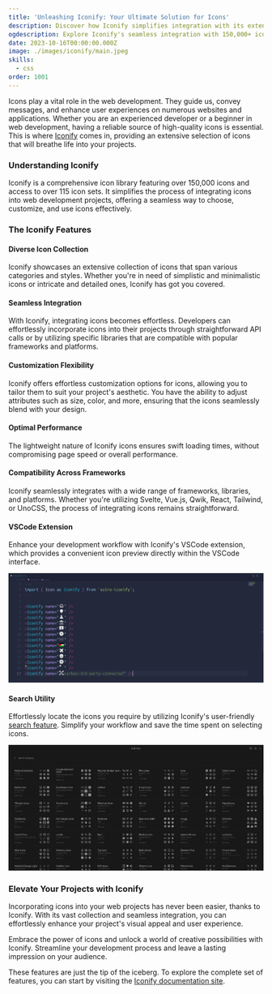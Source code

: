 ```yaml
---
title: 'Unleashing Iconify: Your Ultimate Solution for Icons'
description: Discover how Iconify simplifies integration with its extensive collection of over 150,000 icons and over 115 icon sets.
ogdescription: Explore Iconify's seamless integration with 150,000+ icons and 115+ sets.
date: 2023-10-16T00:00:00.000Z
image: ./images/iconify/main.jpeg
skills:
  - css
order: 1001
---
```


Icons play a vital role in the web development. They guide us, convey messages, and enhance user experiences on numerous websites and applications. Whether you are an experienced developer or a beginner in web development, having a reliable source of high-quality icons is essential. This is where [Iconify](https://iconify.design/) comes in, providing an extensive selection of icons that will breathe life into your projects.

### Understanding Iconify

Iconify is a comprehensive icon library featuring over 150,000 icons and access to over 115 icon sets. It simplifies the process of integrating icons into web development projects, offering a seamless way to choose, customize, and use icons effectively.

### The Iconify Features

#### Diverse Icon Collection

Iconify showcases an extensive collection of icons that span various categories and styles. Whether you're in need of simplistic and minimalistic icons or intricate and detailed ones, Iconify has got you covered.

#### Seamless Integration

With Iconify, integrating icons becomes effortless. Developers can effortlessly incorporate icons into their projects through straightforward API calls or by utilizing specific libraries that are compatible with popular frameworks and platforms.

#### Customization Flexibility

Iconify offers effortless customization options for icons, allowing you to tailor them to suit your project's aesthetic. You have the ability to adjust attributes such as size, color, and more, ensuring that the icons seamlessly blend with your design.

#### Optimal Performance

The lightweight nature of Iconify icons ensures swift loading times, without compromising page speed or overall performance.

#### Compatibility Across Frameworks

Iconify seamlessly integrates with a wide range of frameworks, libraries, and platforms. Whether you're utilizing Svelte, Vue.js, Qwik, React, Tailwind, or UnoCSS, the process of integrating icons remains straightforward.

#### VSCode Extension

Enhance your development workflow with Iconify's VSCode extension, which provides a convenient icon preview directly within the VSCode interface.

![VSCode Iconify Preview](./images/iconify/vscode.png)

#### Search Utility

Effortlessly locate the icons you require by utilizing Iconify's user-friendly [search feature](https://icones.js.org/). Simplify your workflow and save the time spent on selecting icons.

![Iconify Search Utility](./images/iconify/search-utility.png)

### Elevate Your Projects with Iconify

Incorporating icons into your web projects has never been easier, thanks to Iconify. With its vast collection and seamless integration, you can effortlessly enhance your project's visual appeal and user experience.

Embrace the power of icons and unlock a world of creative possibilities with Iconify. Streamline your development process and leave a lasting impression on your audience.

These features are just the tip of the iceberg. To explore the complete set of features, you can start by visiting the [Iconify documentation site](https://iconify.design/getting-started/).
